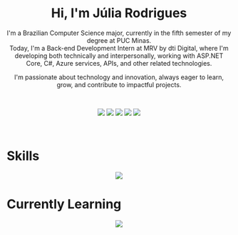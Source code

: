 <div align="center">

# Hi, I'm Júlia Rodrigues

I'm a Brazilian Computer Science major, currently in the fifth semester of my degree at PUC Minas.  
Today, I'm a Back-end Development Intern at MRV by dti Digital, where I'm developing both technically and interpersonally, working with ASP.NET Core, C#, Azure services, APIs, and other related technologies.

I'm passionate about technology and innovation, always eager to learn, grow, and contribute to impactful projects.  

<br> 


  ![](http://github-profile-summary-cards.vercel.app/api/cards/profile-details?username=Juliarvm&theme=tokyo-night)
  ![](http://github-profile-summary-cards.vercel.app/api/cards/repos-per-language?username=Juliarvm&theme=tokyo-night)
  ![](http://github-profile-summary-cards.vercel.app/api/cards/most-commit-language?username=Juliarvm&theme=tokyo-night)
  ![](http://github-profile-summary-cards.vercel.app/api/cards/stats?username=Juliarvm&theme=tokyo-night)
  ![](http://github-profile-summary-cards.vercel.app/api/cards/productive-time?username=Juliarvm&theme=tokyo-nighta&utcOffset=8)



<br>

</div>

# Skills
<p align="center">
  <a href="https://skillicons.dev">
    <img src="https://skillicons.dev/icons?i=java,dotnet,azure,cs,html,css,javascript,vscode,visualstudio,git,github,postman,docker,figma,postgres" />
  </a>
</p>


# Currently Learning
<p align="center">
  <a href="https://skillicons.dev">
   <img src="https://skillicons.dev/icons?i=nodejs,react,py,sqlite" />
  </a>
</p>
